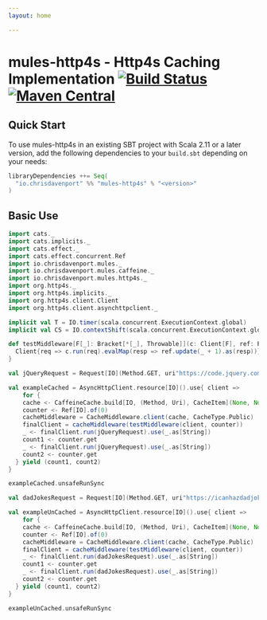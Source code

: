 ```yaml
---
layout: home

---
```


# mules-http4s - Http4s Caching Implementation [![Build Status](https://travis-ci.com/ChristopherDavenport/mules-http4s.svg?branch=master)](https://travis-ci.com/ChristopherDavenport/mules-http4s) [![Maven Central](https://maven-badges.herokuapp.com/maven-central/io.chrisdavenport/mules-http4s_2.12/badge.svg)](https://maven-badges.herokuapp.com/maven-central/io.chrisdavenport/mules-http4s_2.12)

## Quick Start

To use mules-http4s in an existing SBT project with Scala 2.11 or a later version, add the following dependencies to your
`build.sbt` depending on your needs:

```scala
libraryDependencies ++= Seq(
  "io.chrisdavenport" %% "mules-http4s" % "<version>"
)
```


## Basic Use 

```scala mdoc
import cats._
import cats.implicits._
import cats.effect._
import cats.effect.concurrent.Ref
import io.chrisdavenport.mules._
import io.chrisdavenport.mules.caffeine._
import io.chrisdavenport.mules.http4s._
import org.http4s._
import org.http4s.implicits._
import org.http4s.client.Client
import org.http4s.client.asynchttpclient._

implicit val T = IO.timer(scala.concurrent.ExecutionContext.global)
implicit val CS = IO.contextShift(scala.concurrent.ExecutionContext.global)

def testMiddleware[F[_]: Bracket[*[_], Throwable]](c: Client[F], ref: Ref[F, Int]): Client[F] = {
  Client{req => c.run(req).evalMap(resp => ref.update(_ + 1).as(resp))}
}

val jQueryRequest = Request[IO](Method.GET, uri"https://code.jquery.com/jquery-3.4.1.slim.min.js")

val exampleCached = AsyncHttpClient.resource[IO]().use{ client => 
    for {
    cache <- CaffeineCache.build[IO, (Method, Uri), CacheItem](None, None, 10000L.some)
    counter <- Ref[IO].of(0)
    cacheMiddleware = CacheMiddleware.client(cache, CacheType.Public)
    finalClient = cacheMiddleware(testMiddleware(client, counter))
    _ <- finalClient.run(jQueryRequest).use(_.as[String])
    count1 <- counter.get
    _ <- finalClient.run(jQueryRequest).use(_.as[String])  
    count2 <- counter.get
  } yield (count1, count2)
}

exampleCached.unsafeRunSync

val dadJokesRequest = Request[IO](Method.GET, uri"https://icanhazdadjoke.com/")

val exampleUnCached = AsyncHttpClient.resource[IO]().use{ client => 
    for {
    cache <- CaffeineCache.build[IO, (Method, Uri), CacheItem](None, None, 10000L.some)
    counter <- Ref[IO].of(0)
    cacheMiddleware = CacheMiddleware.client(cache, CacheType.Public)
    finalClient = cacheMiddleware(testMiddleware(client, counter))
    _ <- finalClient.run(dadJokesRequest).use(_.as[String])
    count1 <- counter.get
    _ <- finalClient.run(dadJokesRequest).use(_.as[String])  
    count2 <- counter.get
  } yield (count1, count2)
}

exampleUnCached.unsafeRunSync
```